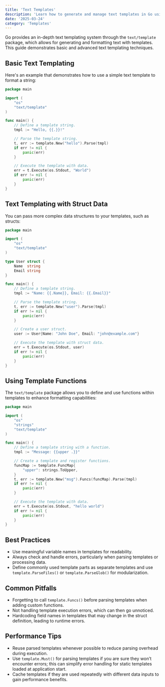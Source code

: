 ```yaml
---
title: 'Text Templates'
description: 'Learn how to generate and manage text templates in Go using the text/template package'
date: '2025-03-24'
category: 'Templates'
---
```


Go provides an in-depth text templating system through the `text/template` package, which allows for generating and formatting text with templates. This guide demonstrates basic and advanced text templating techniques.

## Basic Text Templating

Here's an example that demonstrates how to use a simple text template to format a string:

```go
package main

import (
	"os"
	"text/template"
)

func main() {
	// Define a template string.
	tmpl := "Hello, {{.}}!"

	// Parse the template string.
	t, err := template.New("hello").Parse(tmpl)
	if err != nil {
		panic(err)
	}

	// Execute the template with data.
	err = t.Execute(os.Stdout, "World")
	if err != nil {
		panic(err)
	}
}
```

## Text Templating with Struct Data

You can pass more complex data structures to your templates, such as structs:

```go
package main

import (
	"os"
	"text/template"
)

type User struct {
	Name  string
	Email string
}

func main() {
	// Define a template string.
	tmpl := "Name: {{.Name}}, Email: {{.Email}}"

	// Parse the template string.
	t, err := template.New("user").Parse(tmpl)
	if err != nil {
		panic(err)
	}

	// Create a user struct.
	user := User{Name: "John Doe", Email: "john@example.com"}

	// Execute the template with struct data.
	err = t.Execute(os.Stdout, user)
	if err != nil {
		panic(err)
	}
}
```

## Using Template Functions

The `text/template` package allows you to define and use functions within templates to enhance formatting capabilities:

```go
package main

import (
	"os"
	"strings"
	"text/template"
)

func main() {
	// Define a template string with a function.
	tmpl := "Message: {{upper .}}"

	// Create a template and register functions.
	funcMap := template.FuncMap{
		"upper": strings.ToUpper,
	}
	t, err := template.New("msg").Funcs(funcMap).Parse(tmpl)
	if err != nil {
		panic(err)
	}

	// Execute the template with data.
	err = t.Execute(os.Stdout, "hello world")
	if err != nil {
		panic(err)
	}
}
```

## Best Practices

- Use meaningful variable names in templates for readability.
- Always check and handle errors, particularly when parsing templates or processing data.
- Define commonly used template parts as separate templates and use `template.ParseFiles()` or `template.ParseGlob()` for modularization.

## Common Pitfalls

- Forgetting to call `template.Funcs()` before parsing templates when adding custom functions.
- Not handling template execution errors, which can then go unnoticed.
- Hardcoding field names in templates that may change in the struct definition, leading to runtime errors.

## Performance Tips

- Reuse parsed templates whenever possible to reduce parsing overhead during execution.
- Use `template.Must()` for parsing templates if you are sure they won’t encounter errors; this can simplify error handling for static templates loaded at application start.
- Cache templates if they are used repeatedly with different data inputs to gain performance benefits.